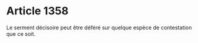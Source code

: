 # Article 1358

Le serment décisoire peut être déféré sur quelque espèce de contestation que ce soit.

